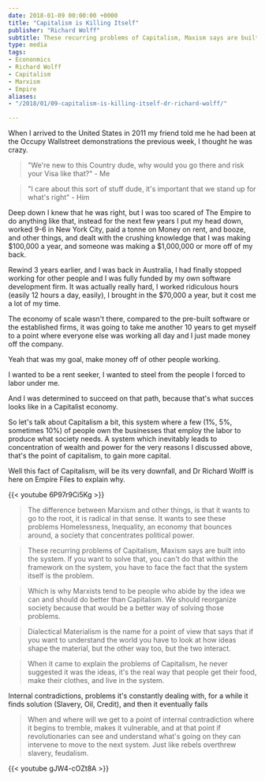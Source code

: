 ```yaml
---
date: 2018-01-09 00:00:00 +0000
title: "Capitalism is Killing Itself"
publisher: "Richard Wolff"
subtitle: These recurring problems of Capitalism, Maxism says are built into the system.
type: media
tags:
- Econonmics
- Richard Wolff
- Capitalism
- Marxism
- Empire
aliases:
- "/2018/01/09-capitalism-is-killing-itself-dr-richard-wolff/"

---
```

When I arrived to the United States in 2011 my friend told me he had been at the Occupy Wallstreet demonstrations the previous week, I thought he was crazy.

> "We're new to this Country dude, why would you go there and risk your Visa like that?" - Me

> "I care about this sort of stuff dude, it's important that we stand up for what's right" - Him

Deep down I knew that he was right, but I was too scared of The Empire to do anything like that, instead for the next few years I put my head down, worked 9-6 in New York City, paid a tonne on Money on rent, and booze, and other things, and dealt with the crushing knowledge that I was making $100,000 a year, and someone was making a $1,000,000 or more off of my back.

Rewind 3 years earlier, and I was back in Australia, I had finally stopped working for other people and I was fully funded by my own software development firm. It was actually really hard, I worked ridiculous hours (easily 12 hours a day, easily), I brought in the $70,000 a year, but it cost me a lot of my time.

The economy of scale wasn't there, compared to the pre-built software or the established firms, it was going to take me another 10 years to get myself to a point where everyone else was working all day and I just made money off the company.

Yeah that was my goal, make money off of other people working.

I wanted to be a rent seeker, I wanted to steel from the people I forced to labor under me.

And I was determined to succeed on that path, because that's what succes looks like in a Capitalist economy.

So let's talk about Capitalism a bit, this system where a few (1%, 5%, sometimes 10%) of people own the businesses that employ the labor to produce what society needs. A system which inevitably leads to concentration of wealth and power for the very reasons I discussed above, that's the point of capitalism, to gain more capital.

Well this fact of Capitalism, will be its very downfall, and Dr Richard Wolff is here on Empire Files to explain why.

{{< youtube 6P97r9Ci5Kg >}}

> The difference between Marxism and other things, is that it wants to go to the root, it is radical in that sense. It wants to see these problems Homelessness, Inequality, an economy that bounces around, a society that concentrates political power.

> These recurring problems of Capitalism, Maxism says are built into the system. If you want to solve that, you can't do that within the framework on the system, you have to face the fact that the system itself is the problem.

> Which is why Marxists tend to be people who abide by the idea we can and should do better than Capitalism. We should reorganize society because that would be a better way of solving those problems.


> Dialectical Materialism is the name for a point of view that says that if you want to understand the world you have to look at how ideas shape the material, but the other way too, but the two interact.

> When it came to explain the problems of Capitalism, he never suggested it was the ideas, it's the real way that people get their food, make their clothes, and live in the system.

Internal contradictions, problems it's constantly dealing with, for a while it finds solution (Slavery, Oil, Credit), and then it eventually fails

> When and where will we get to a point of internal contradiction where it begins to tremble, makes it vulnerable, and at that point if revolutionaries can see and understand what's going on they can intervene to move to the next system. Just like rebels overthrew slavery, feudalism.

{{< youtube gJW4-cOZt8A >}}
